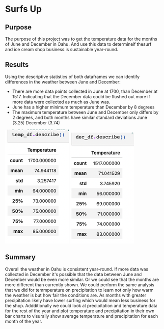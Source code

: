 # Surfs Up

## Purpose

The purpose of this project was to get the temperature data for the months of June and December in Oahu. And use this data to determineif thesurf and ice cream shop business is sustainable year-round.

## Results
Using the descriptive statistics of both dataframes we can identify differences in the weather between June and December:

  - There are more data points collected in June at 1700, than December at 1517. Indicating that the December data could be flushed out more if more data were
    collected as much as June was.
  - June has a higher minimum temperature than December by 8 degrees
  - The maximum temperature between June and December only differs by 2 degrees, and both months have similar standard deviations June (3.25) December (3.74)

![](/Resources/june_stats.png) ![](/Resources/dec_stats.png)

## Summary

Overall the weather in Oahu is consistent year-round. If more data was collected in December it's possible that the data between June and December would be even more similar. Or we could see that the months are more different than currently shown. We could perform the same analysis that we did for temmperature on precipitation to learn not only how warm the weather is but how fair the conditions are. As months with greater precipitation likely have lower surfing which would mean less business for the shop. Addditionally we could look at precipitation and temperature data for the rest of the year and plot temperature and precipitation in their own bar charts to visurally show average temperature and precipitation for each month of the year. 
